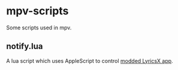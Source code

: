 # mpv-scripts
Some scripts used in mpv.

## notify.lua
A lua script which uses AppleScript to control [modded LyricsX app](https://github.com/datasone/LyricsX).
